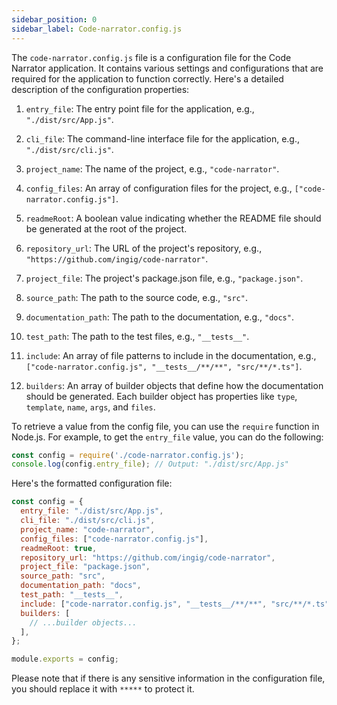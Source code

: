 ```yaml
---
sidebar_position: 0
sidebar_label: Code-narrator.config.js
---
```


The `code-narrator.config.js` file is a configuration file for the Code Narrator application. It contains various settings and configurations that are required for the application to function correctly. Here's a detailed description of the configuration properties:

1. `entry_file`: The entry point file for the application, e.g., `"./dist/src/App.js"`.

2. `cli_file`: The command-line interface file for the application, e.g., `"./dist/src/cli.js"`.

3. `project_name`: The name of the project, e.g., `"code-narrator"`.

4. `config_files`: An array of configuration files for the project, e.g., `["code-narrator.config.js"]`.

5. `readmeRoot`: A boolean value indicating whether the README file should be generated at the root of the project.

6. `repository_url`: The URL of the project's repository, e.g., `"https://github.com/ingig/code-narrator"`.

7. `project_file`: The project's package.json file, e.g., `"package.json"`.

8. `source_path`: The path to the source code, e.g., `"src"`.

9. `documentation_path`: The path to the documentation, e.g., `"docs"`.

10. `test_path`: The path to the test files, e.g., `"__tests__"`.

11. `include`: An array of file patterns to include in the documentation, e.g., `["code-narrator.config.js", "__tests__/**/**", "src/**/*.ts"]`.

12. `builders`: An array of builder objects that define how the documentation should be generated. Each builder object has properties like `type`, `template`, `name`, `args`, and `files`.

To retrieve a value from the config file, you can use the `require` function in Node.js. For example, to get the `entry_file` value, you can do the following:

```javascript
const config = require('./code-narrator.config.js');
console.log(config.entry_file); // Output: "./dist/src/App.js"
```

Here's the formatted configuration file:

```javascript
const config = {
  entry_file: "./dist/src/App.js",
  cli_file: "./dist/src/cli.js",
  project_name: "code-narrator",
  config_files: ["code-narrator.config.js"],
  readmeRoot: true,
  repository_url: "https://github.com/ingig/code-narrator",
  project_file: "package.json",
  source_path: "src",
  documentation_path: "docs",
  test_path: "__tests__",
  include: ["code-narrator.config.js", "__tests__/**/**", "src/**/*.ts"],
  builders: [
    // ...builder objects...
  ],
};

module.exports = config;
```

Please note that if there is any sensitive information in the configuration file, you should replace it with `*****` to protect it.